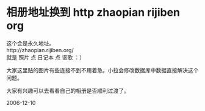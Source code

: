 # 相册地址换到 http zhaopian rijiben org

<p>这个会是永久地址。<br />
http://zhaopian.rijiben.org/<br />
就是 照片 点 日记本 点 讴歌 ：）</p>
<p>大家这里贴的图片有些连接不到不用着急。小拉会修改数据库中数据直接解决这个问题。 </p>
<p>大家有兴趣可以去看看自己的相册是否顺利过渡了。</p>


2006-12-10